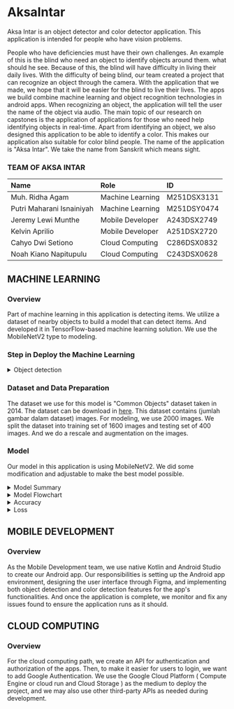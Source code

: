 # AksaIntar
Aksa Intar is an object detector and color detector application. This application is intended for people who have vision problems.

People who have deficiencies must have their own challenges. An example of this is the blind who need an object to identify objects around them. what should he see. Because of this, the blind will have difficulty in living their daily lives. With the difficulty of being blind, our team created a project that can recognize an object through the camera. With the application that we made, we hope that it will be easier for the blind to live their lives. The apps we build combine machine learning and object recognition technologies in android apps. When recognizing an object, the application will tell the user the name of the object via audio. The main topic of our research on capstones is the application of applications for those who need help identifying objects in real-time. Apart from identifying an object, we also designed this application to be able to identify a color. This makes our application also suitable for color blind people. The name of the application is "Aksa Intar". We take the name from Sanskrit which means sight.

### TEAM OF AKSA INTAR
|Name|Role|ID|
|:------|:------|:------|       
|Muh. Ridha Agam 	        |Machine Learning	|M251DSX3131|
|Putri Maharani Isnainiyah	|Machine Learning	|M251DSY0474|
|Jeremy Lewi Munthe         |Mobile Developer	|A243DSX2749|
|Kelvin Aprilio	            |Mobile Developer	|A251DSX2720|
|Cahyo Dwi Setiono	        |Cloud Computing	|C286DSX0832|
|Noah Kiano Napitupulu	    |Cloud Computing	|C243DSX0628|

## MACHINE LEARNING 

### Overview
Part of machine learning in this application is detecting items. We utilize a dataset of nearby objects to build a model that can detect items. And developed it in TensorFlow-based machine learning solution. We use the MobileNetV2 type to modeling. 

### Step in Deploy the Machine Learning 
<details>
<summary>Object detection </summary>

![flowchart of mobilenetv2 drawio](https://github.com/ridhaagam/Capstone-Project-C23-PS361/assets/71591898/892a997e-b5a4-424d-bd61-999fe60a672e)

</details>

### Dataset and Data Preparation 
The dataset we use for this model is "Common Objects" dataset taken in 2014. The dataset can be download in [here](https://cocodataset.org/#download). This dataset contains (jumlah gambar dalam dataset) images. 
For modeling, we use 2000 images. We split the dataset into training set of 1600 images and testing set of 400 images. And we do a rescale and augmentation on the images. 

### Model
Our model in this application is using MobileNetV2. We did some modification and adjustable to make the best model possible.
<details>
<summary>Model Summary</summary>

<img width="517" alt="Screenshot 2023-05-31 043402" src="https://github.com/ridhaagam/Capstone-Project-C23-PS361/assets/71591898/db5ad9b0-eaf7-4ab2-a12e-4b24fd05db98">

</details>

<details>
<summary>Model Flowchart</summary>

<>

</details>

<details>
<summary>Accuracy</summary>

<img width="274" alt="Screenshot 2023-05-31 044543" src="https://github.com/ridhaagam/Capstone-Project-C23-PS361/assets/71591898/4a6f85ee-e826-4acb-9903-160a24a88a64">

</details>
<details>
<summary>Loss</summary>

<img width="261" alt="Screenshot 2023-05-31 044653" src="https://github.com/ridhaagam/Capstone-Project-C23-PS361/assets/71591898/4a6b5aa7-d8cd-4fd9-9b30-a7311094f0a5">

</details>

## MOBILE DEVELOPMENT

### Overview
As the Mobile Development team, we use native Kotlin and Android Studio to create our Android app. Our responsibilities is setting up the Android app environment, designing the user interface through Figma, and implementing both object detection and color detection features for the app's functionalities. And once the application is complete, we monitor and fix any issues found to ensure the application runs as it should.
 
## CLOUD COMPUTING
### Overview
For the cloud computing path, we create an API for authentication and authorization of the apps. Then, to make it easier for users to login, we want to add Google Authentication. We use the Google Cloud Platform ( Compute Engine or cloud run  and Cloud Storage ) as the medium to deploy the project, and we may also use other third-party APIs as needed during development.


